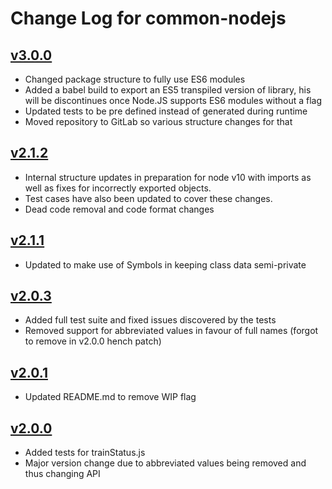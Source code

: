# Change Log for common-nodejs

## [v3.0.0](https://gitlab.com/openrail/uk/common-nodejs/tags/v3.0.0)
* Changed package structure to fully use ES6 modules
* Added a babel build to export an ES5 transpiled version of library, his will be discontinues once Node.JS supports ES6 modules without a flag
* Updated tests to be pre defined instead of generated during runtime
* Moved repository to GitLab so various structure changes for that

## [v2.1.2](https://gitlab.com/openrail/uk/common-nodejs/tags/v2.1.2)
* Internal structure updates in preparation for node v10 with imports as well as fixes for incorrectly exported objects.
* Test cases have also been updated to cover these changes.
* Dead code removal and code format changes

## [v2.1.1](https://gitlab.com/openrail/uk/common-nodejs/tags/v2.1.1)
* Updated to make use of Symbols in keeping class data semi-private

## [v2.0.3](https://gitlab.com/openrail/uk/common-nodejs/tags/v2.0.3)
* Added full test suite and fixed issues discovered by the tests
* Removed support for abbreviated values in favour of full names (forgot to remove in v2.0.0 hench patch)

## [v2.0.1](https://gitlab.com/openrail/uk/common-nodejs/tags/v2.0.1)
* Updated README.md to remove WIP flag

## [v2.0.0](https://gitlab.com/openrail/uk/common-nodejs/tags/v2.0.0)
* Added tests for trainStatus.js
* Major version change due to abbreviated values being removed and thus changing API
